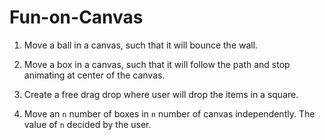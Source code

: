 # Fun-on-Canvas

1. Move a ball in a canvas, such that it will bounce the wall.

2. Move a box in a canvas, such that it will follow the path and stop animating at center of the canvas.

3. Create a free drag drop where user will drop the items in a square.

4. Move an `n` number of boxes in `n` number of canvas independently. The value of `n` decided by the user.
